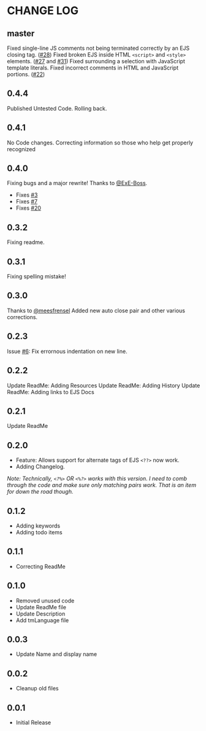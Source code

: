 # CHANGE LOG #

## master ##

Fixed single-line JS comments not being terminated correctly by an EJS closing tag. ([#28](https://github.com/Digitalbrainstem/ejs-grammar/issues/28))
Fixed broken EJS inside HTML `<script>` and `<style>` elements. ([#27](https://github.com/Digitalbrainstem/ejs-grammar/issues/27) and [#31](https://github.com/Digitalbrainstem/ejs-grammar/issues/31))
Fixed surrounding a selection with JavaScript template literals.
Fixed incorrect comments in HTML and JavaScript portions. ([#22](https://github.com/Digitalbrainstem/ejs-grammar/issues/22))

## 0.4.4 ##

Published Untested Code. Rolling back.

## 0.4.1 ##

No Code changes. Correcting information so those who help get properly recognized

## 0.4.0 ##

Fixing bugs and a major rewrite! Thanks to [@ExE-Boss](https://github.com/ExE-Boss).

+ Fixes [#3](https://github.com/Digitalbrainstem/ejs-grammar/issues/3)
+ Fixes [#7](https://github.com/Digitalbrainstem/ejs-grammar/issues/7)
+ Fixes [#20](https://github.com/Digitalbrainstem/ejs-grammar/issues/20)

## 0.3.2 ##

Fixing readme.

## 0.3.1 ##

Fixing spelling mistake!

## 0.3.0 ##

Thanks to [@meesfrensel](https://github.com/meesfrensel) Added new auto close pair and other various corrections.

## 0.2.3 ##

Issue [#6](https://github/Digitalbrainstem/ejs-grammar/issues/6): Fix errornous indentation on new line.

## 0.2.2 ##

Update ReadMe: Adding Resources
Update ReadMe: Adding History
Update ReadMe: Adding links to EJS Docs

## 0.2.1 ##

Update ReadMe

## 0.2.0 ##

+ Feature: Allows support for alternate tags of EJS `<??>` now work.
+ Adding Changelog.

*Note: Technically, `<?%>` OR `<%?>` works with this version. I need to comb through the code and make sure only matching pairs work. That is an item for down the road though.*

## 0.1.2 ##

+ Adding keywords
+ Adding todo items

## 0.1.1 ##

+ Correcting ReadMe

## 0.1.0 ##

+ Removed unused code
+ Update ReadMe file
+ Update Description
+ Add tmLanguage file

## 0.0.3 ##

+ Update Name and display name

## 0.0.2 ##

+ Cleanup old files

## 0.0.1 ##

+ Initial Release
